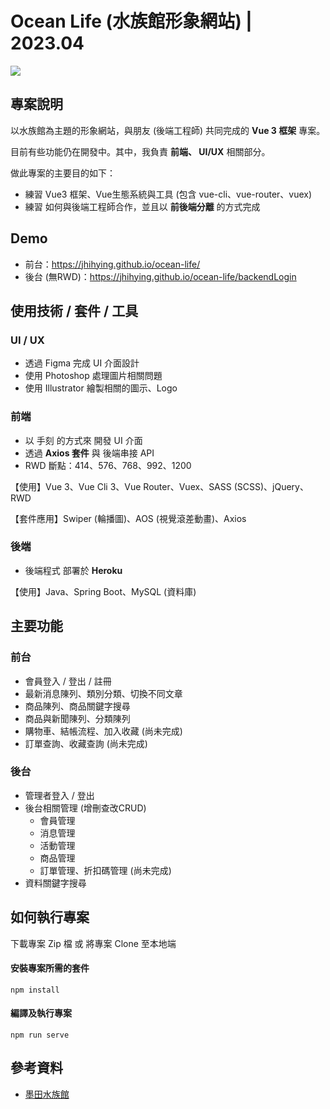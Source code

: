 # Ocean Life (水族館形象網站) | 2023.04
![](https://i.imgur.com/dWeyazQ.jpg)

## 專案說明
以水族館為主題的形象網站，與朋友 (後端工程師) 共同完成的 **Vue 3 框架** 專案。

目前有些功能仍在開發中。其中，我負責 **前端、 UI/UX** 相關部分。

做此專案的主要目的如下：

- 練習 Vue3 框架、Vue生態系統與工具 (包含 vue-cli、vue-router、vuex)
- 練習 如何與後端工程師合作，並且以 **前後端分離** 的方式完成


## Demo
- 前台：https://jhihying.github.io/ocean-life/
- 後台 (無RWD)：https://jhihying.github.io/ocean-life/backendLogin


## 使用技術 / 套件 / 工具
### UI / UX
- 透過 Figma 完成 UI 介面設計
- 使用 Photoshop 處理圖片相關問題
- 使用 Illustrator 繪製相關的圖示、Logo


### 前端
- 以 手刻 的方式來 開發 UI 介面
- 透過 **Axios 套件** 與 後端串接 API
- RWD 斷點：414、576、768、992、1200

【使用】Vue 3、Vue Cli 3、Vue Router、Vuex、SASS (SCSS)、jQuery、RWD

【套件應用】Swiper (輪播圖)、AOS (視覺滾差動畫)、Axios


### 後端
- 後端程式 部署於 **Heroku**

【使用】Java、Spring Boot、MySQL (資料庫)


## 主要功能
### 前台
- 會員登入 / 登出 / 註冊
- 最新消息陳列、類別分類、切換不同文章
- 商品陳列、商品關鍵字搜尋
- 商品與新聞陳列、分類陳列
- 購物車、結帳流程、加入收藏 (尚未完成)
- 訂單查詢、收藏查詢  (尚未完成)


### 後台
- 管理者登入 / 登出
- 後台相關管理 (增刪查改CRUD)
  - 會員管理
  - 消息管理
  - 活動管理
  - 商品管理
  - 訂單管理、折扣碼管理 (尚未完成)
- 資料關鍵字搜尋


## 如何執行專案

下載專案 Zip 檔 或 將專案 Clone 至本地端

#### 安裝專案所需的套件
```
npm install
```

#### 編譯及執行專案
```
npm run serve
```

## 參考資料
- [墨田水族館](https://www.sumida-aquarium.com/cn_han/index.html)
